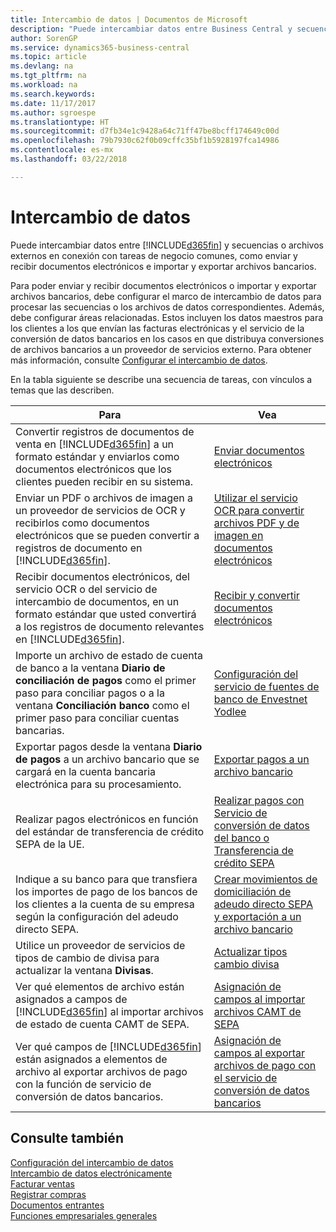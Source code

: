 ```yaml
---
title: Intercambio de datos | Documentos de Microsoft
description: "Puede intercambiar datos entre Business Central y secuencias o archivos externos en conexión con tareas de negocio comunes, como enviar y recibir documentos electrónicos e importar y exportar archivos bancarios."
author: SorenGP
ms.service: dynamics365-business-central
ms.topic: article
ms.devlang: na
ms.tgt_pltfrm: na
ms.workload: na
ms.search.keywords: 
ms.date: 11/17/2017
ms.author: sgroespe
ms.translationtype: HT
ms.sourcegitcommit: d7fb34e1c9428a64c71ff47be8bcff174649c00d
ms.openlocfilehash: 79b7930c62f0b09cffc35bf1b5928197fca14986
ms.contentlocale: es-mx
ms.lasthandoff: 03/22/2018

---
```

# <a name="exchanging-data"></a>Intercambio de datos
Puede intercambiar datos entre [!INCLUDE[d365fin](includes/d365fin_md.md)] y secuencias o archivos externos en conexión con tareas de negocio comunes, como enviar y recibir documentos electrónicos e importar y exportar archivos bancarios.  

Para poder enviar y recibir documentos electrónicos o importar y exportar archivos bancarios, debe configurar el marco de intercambio de datos para procesar las secuencias o los archivos de datos correspondientes. Además, debe configurar áreas relacionadas. Estos incluyen los datos maestros para los clientes a los que envían las facturas electrónicas y el servicio de la conversión de datos bancarios en los casos en que distribuya conversiones de archivos bancarios a un proveedor de servicios externo. Para obtener más información, consulte [Configurar el intercambio de datos](across-set-up-data-exchange.md).  

 En la tabla siguiente se describe una secuencia de tareas, con vínculos a temas que las describen.  

|**Para**|**Vea**|  
|------------|-------------|  
|Convertir registros de documentos de venta en [!INCLUDE[d365fin](includes/d365fin_md.md)] a un formato estándar y enviarlos como documentos electrónicos que los clientes pueden recibir en su sistema.|[Enviar documentos electrónicos](sales-how-to-send-electronic-documents.md)|  
|Enviar un PDF o archivos de imagen a un proveedor de servicios de OCR y recibirlos como documentos electrónicos que se pueden convertir a registros de documento en [!INCLUDE[d365fin](includes/d365fin_md.md)].|[Utilizar el servicio OCR para convertir archivos PDF y de imagen en documentos electrónicos](across-how-use-ocr-pdf-images-files.md)|  
|Recibir documentos electrónicos, del servicio OCR o del servicio de intercambio de documentos, en un formato estándar que usted convertirá a los registros de documento relevantes en [!INCLUDE[d365fin](includes/d365fin_md.md)].|[Recibir y convertir documentos electrónicos](purchasing-how-to-receive-and-convert-electronic-documents.md)|  
|Importe un archivo de estado de cuenta de banco a la ventana **Diario de conciliación de pagos** como el primer paso para conciliar pagos o a la ventana **Conciliación banco** como el primer paso para conciliar cuentas bancarias.|[Configuración del servicio de fuentes de banco de Envestnet Yodlee](bank-how-setup-bank-statement-service.md)|  
|Exportar pagos desde la ventana **Diario de pagos** a un archivo bancario que se cargará en la cuenta bancaria electrónica para su procesamiento.|[Exportar pagos a un archivo bancario](payables-how-export-payments-bank-file.md)|
|Realizar pagos electrónicos en función del estándar de transferencia de crédito SEPA de la UE.|[Realizar pagos con Servicio de conversión de datos del banco o Transferencia de crédito SEPA](finance-make-payments-with-bank-data-conversion-service-or-sepa-credit-transfer.md)|  
|Indique a su banco para que transfiera los importes de pago de los bancos de los clientes a la cuenta de su empresa según la configuración del adeudo directo SEPA.|[Crear movimientos de domiciliación de adeudo directo SEPA y exportación a un archivo bancario](finance-how-create-sepa-direct-debit-collection-entries-export-bank-file.md)|  
|Utilice un proveedor de servicios de tipos de cambio de divisa para actualizar la ventana **Divisas**.|[Actualizar tipos cambio divisa](finance-how-update-currencies.md)|  
|Ver qué elementos de archivo están asignados a campos de [!INCLUDE[d365fin](includes/d365fin_md.md)] al importar archivos de estado de cuenta CAMT de SEPA.|[Asignación de campos al importar archivos CAMT de SEPA](across-field-mapping-when-importing-sepa-camt-files.md)|  
|Ver qué campos de [!INCLUDE[d365fin](includes/d365fin_md.md)] están asignados a elementos de archivo al exportar archivos de pago con la función de servicio de conversión de datos bancarios.|[Asignación de campos al exportar archivos de pago con el servicio de conversión de datos bancarios](across-field-mapping-when-exporting-payment-files-using-bank-data-conversion-service.md)|  

## <a name="see-also"></a>Consulte también  
[Configuración del intercambio de datos](across-set-up-data-exchange.md)  
[Intercambio de datos electrónicamente](across-data-exchange.md)  
[Facturar ventas](sales-how-invoice-sales.md)   
[Registrar compras](purchasing-how-record-purchases.md)  
[Documentos entrantes](across-income-documents.md)  
[Funciones empresariales generales](ui-across-business-areas.md)  

